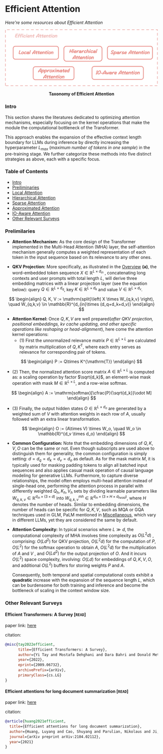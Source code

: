 # Efficient Attention
*Here're some resources about Efficient Attention*

<p align="center">
    <img src="../imgs/efficient_attn.png" width="900"></img>
    <p align="center">
        <strong>Taxonomy of Efficient Attention</strong>
    </p>
</p>

### Intro

This section shares the literatures dedicated to optimizing attention mechanisms, especially focusing on the kernel operations that make the module the computational bottleneck of the Transformer.

This approach enables the expansion of the effective context length boundary for LLMs during inference by directly increasing the hyperparameter $L_{max}$ (*maximum number of tokens in one sample*) in the pre-training stage. We further categorize these methods into five distinct strategies as above, each with a specific focus.



### Table of Contents
* [Intro](#intro)
* [Preiliminaries](#preliminaries)
* [Local Attention](./efficient_attn_sec/local_attn.md)
* [Hierarchical Attention](./efficient_attn_sec/hierarchical_attn.md)
* [Sparse Attention](./efficient_attn_sec/sparse_attn.md)
* [Approximated Attention](./efficient_attn_sec/approx_attn.md)
* [IO-Aware Attention](./efficient_attn_sec/ioaware_attn.md)
* [Other Relevant Surveys](#other-relevant-surveys)


### Prelimilaries

* **Attention Mechanism:** As the core design of the Transformer implemented in the Multi-Head Attention (MHA) layer, the self-attention mechanism generally computes a weighted representation of each token in the input sequence based on its relevance to any other ones.

* **QKV Projection:** More specifically, as illustrated in the [Overview](../imgs/overview_with_caption.png) $\mathbf{(a)}$, the word-embedded token sequence $X \in \mathbb{R}^{L\times d_{in}}$ , concatenating long contexts and user prompts with total length $L$, will derive three embedding matrices with a linear projection layer (see the equation below): query $Q \in \mathbb{R}^{L\times d_q}$, key $K \in \mathbb{R}^{L\times d_k}$ and value $V \in \mathbb{R}^{L\times d_v}$.

$$
\begin{align}
    Q, K, V := \mathrm{split}\left( X \times W_{q,k,v} \right), \quad W_{q,k,v} \in \mathbb{R}^{d_{in}\times (d_q+d_k+d_v)}
\end{align}
$$

* **Attention Kernel:** Once $Q,K,V$ are well prepared(*after QKV projection, positional embeddings, kv cache updating, and other specific operations like reshaping or head-alignment*), here come the attention kernel operations: 
  * (1) First the unnormalized relevance matrix $P \in \mathbb{R}^{L\times L}$ are calculated by matrix multiplication of $Q, K^{\mathrm{T}}$, where each entry serves as relevance for corresponding pair of tokens.

$$
\begin{align}
    P := Q\times K^{\mathrm{T}}
\end{align}
$$

  * (2) Then, the normalized attention score matrix $A \in \mathbb{R}^{L\times L}$ is computed as: a scaling operation by factor $\sqrt{d_k}$, an element-wise mask operation with mask $M \in \mathbb{R}^{L\times L}$, and a row-wise softmax.

$$
\begin{align}
    A := \mathrm{softmax}[\cfrac{P}{\sqrt{d_k}}\odot M]
\end{align}
$$

  * (3) Finally, the output hidden states $O \in \mathbb{R}^{L\times d_o}$ are generated by a weighted sum of $V$ with attention weights in each row of $A$, usually followed with an extra linear transformation.

$$
\begin{align}
    O := (A\times V) \times W_o, \quad W_o \in \mathbb{R}^{d_v \times d_o} 
\end{align}
$$

* **Common Configuration:** Note that the embedding dimensions of $Q, K, V, O$ can be the same or not. Even though subscripts are used above to distinguish them for generality, the common configuration is simply setting: $d = d_q = d_k = d_v = d_o$ as default. As for the mask matrix $M$, it is typically used for masking padding tokens to align all batched input sequences and also applies casual mask operation of causal language modeling for generative LLMs. Furthermore, to capture diverse relationships, the model often employs multi-head attention instead of single-head one, performing the attention process in parallel with differently weighted $Q_h, K_h, V_h$ sets by dividing learnable parameters like $W_{q,k,v} \in \mathbb{R}^{d_{in}\times (3\times d)}$ into $W_{q,k,v}^{mh} \in \mathbb{R}^{d_{in}\times (3\times H\times d_{head})}$, where $H$ denotes the number of heads. Similar to embedding dimensions, the number of heads can be specific for $Q, K, V$, such as MQA or GQA techniques used in GLM, PaLM mentioned in [Miscellaneous](./miscellaneous.md), which vary in different LLMs, yet they are considered the same by default.

* **Attention Complexity:** In typical scenarios where $L \gg d$, the computational complexity of MHA involves time complexity as $O(L^2 d)$ , comprising: $O(Ld^2)$ for QKV projection, $O(L^2d)$ for the computation of $P$, $O(L^2)$ for the softmax operation to obtain $A$, $O(L^2d)$ for the multiplication of $A$ and $V$ , and $O(Ld^2)$ for the output projection of $O$. And it incurs $O(L^2)$ space complexity, involving: $O(Ld)$ for embeddings of $Q, K, V, O$, and additional $O(L^2)$ buffers for storing weights $P$ and $A$. 


    Consequently, both temporal and spatial computational costs exhibit a **quadratic** increase with the expansion of the sequence length $L$, which can be burdensome for both training and inference and become the bottleneck of scaling in the context window size. 


### Other Relevant Surveys


#### Efficient Transformers: A Survey [`READ`]

paper link: [here](https://arxiv.org/pdf/2009.06732.pdf)

citation: 
```bibtex
@misc{tay2022efficient,
      title={Efficient Transformers: A Survey}, 
      author={Yi Tay and Mostafa Dehghani and Dara Bahri and Donald Metzler},
      year={2022},
      eprint={2009.06732},
      archivePrefix={arXiv},
      primaryClass={cs.LG}
}
```


#### Efficient attentions for long document summarization [`READ`]

paper link: [here](https://arxiv.org/pdf/2104.02112)

citation: 
```bibtex
@article{huang2021efficient,
  title={Efficient attentions for long document summarization},
  author={Huang, Luyang and Cao, Shuyang and Parulian, Nikolaus and Ji, Heng and Wang, Lu},
  journal={arXiv preprint arXiv:2104.02112},
  year={2021}
}
```
    





